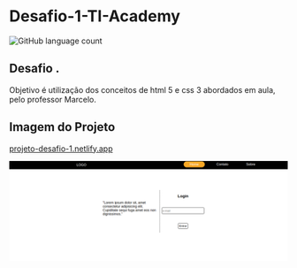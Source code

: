 # Desafio-1-TI-Academy


![GitHub language count](https://img.shields.io/github/languages/count/jefferson1984/Desafio-1-TI-Academy)

## Desafio .

Objetivo é utilização dos conceitos de html 5 e css 3 abordados em aula, pelo professor Marcelo. 



## Imagem do Projeto

[projeto-desafio-1.netlify.app](https://desafio-1-ti-academy.netlify.app/)

<img src="https://github.com/jefferson1984/Desafio-1-TI-Academy/blob/main/imgcapa.png">



